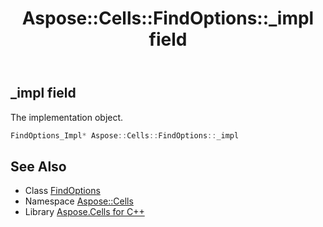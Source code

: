 ﻿---
title: Aspose::Cells::FindOptions::_impl field
linktitle: _impl
second_title: Aspose.Cells for C++ API Reference
description: 'Aspose::Cells::FindOptions::_impl field. The implementation object in C++.'
type: docs
weight: 2700
url: /cpp/aspose.cells/findoptions/_impl/
---
## _impl field


The implementation object.

```cpp
FindOptions_Impl* Aspose::Cells::FindOptions::_impl
```

## See Also

* Class [FindOptions](../)
* Namespace [Aspose::Cells](../../)
* Library [Aspose.Cells for C++](../../../)

